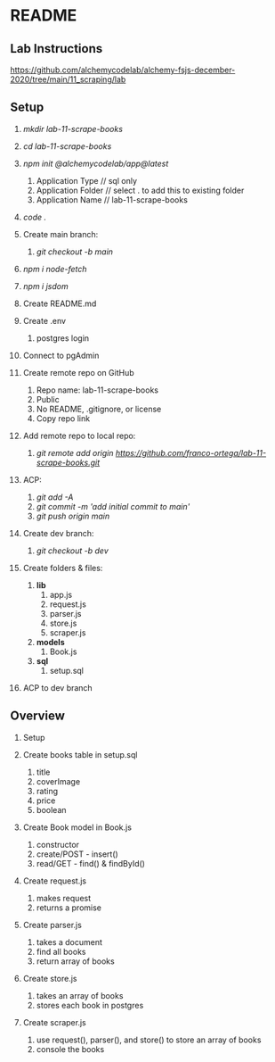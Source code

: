 # README

## Lab Instructions

https://github.com/alchemycodelab/alchemy-fsjs-december-2020/tree/main/11_scraping/lab


## Setup

1. *mkdir lab-11-scrape-books*

1. *cd lab-11-scrape-books*

1. *npm init @alchemycodelab/app@latest*
    1. Application Type // sql only
    1. Application Folder // select . to add this to existing folder
    1. Application Name // lab-11-scrape-books

1. *code .*

1. Create main branch:
    1. *git checkout -b main*

1. *npm i node-fetch*

1. *npm i jsdom*

1. Create README.md

1. Create .env
    1. postgres login

1. Connect to pgAdmin

1. Create remote repo on GitHub
    1. Repo name: lab-11-scrape-books
    1. Public
    1. No README, .gitignore, or license
    1. Copy repo link

1. Add remote repo to local repo:
    1. *git remote add origin https://github.com/franco-ortega/lab-11-scrape-books.git*

1. ACP:
    1. *git add -A*
    1. *git commit -m 'add initial commit to main'*
    1. *git push origin main*

1. Create dev branch:
    1. *git checkout -b dev*

1. Create folders & files:
    1. **lib**
        1. app.js
        1. request.js
        1. parser.js
        1. store.js
        1. scraper.js
    1. **models**
        1. Book.js
    1. **sql**
        1. setup.sql
1. ACP to dev branch


## Overview

1. Setup

1. Create books table in setup.sql
    1. title
    1. coverImage
    1. rating
    1. price
    1. boolean

1. Create Book model in Book.js
    1. constructor
    1. create/POST - insert()
    1. read/GET - find() & findById()

1. Create request.js
    1. makes request
    1. returns a promise

1. Create parser.js
    1. takes a document
    1. find all books
    1. return array of books

1. Create store.js
    1. takes an array of books
    1. stores each book in postgres

1. Create scraper.js
    1. use request(), parser(), and store() to store an array of books
    1. console the books